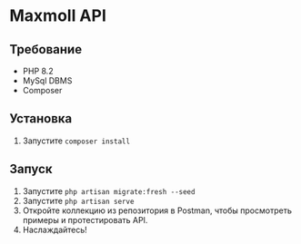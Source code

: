 # Maxmoll API

## Требование
- PHP 8.2
- MySql DBMS
- Composer

## Установка

1. Запустите `composer install`

## Запуск

1. Запустите `php artisan migrate:fresh --seed`
1. Запустите `php artisan serve`
1. Откройте коллекцию из репозитория в Postman, чтобы просмотреть примеры и протестировать API.
1. Наслаждайтесь!
